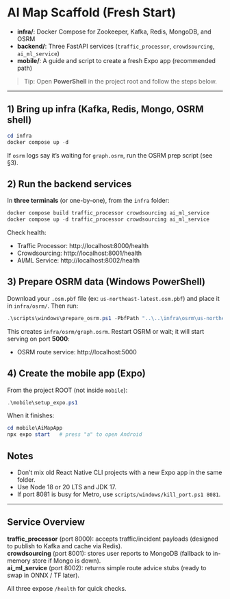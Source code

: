 # AI Map Scaffold (Fresh Start)


- **infra/**: Docker Compose for Zookeeper, Kafka, Redis, MongoDB, and OSRM
- **backend/**: Three FastAPI services (`traffic_processor`, `crowdsourcing`, `ai_ml_service`)
- **mobile/**: A guide and script to create a fresh Expo app (recommended path)

> Tip: Open **PowerShell** in the project root and follow the steps below.

---

## 1) Bring up infra (Kafka, Redis, Mongo, OSRM shell)
```powershell
cd infra
docker compose up -d
```

If `osrm` logs say it’s waiting for `graph.osrm`, run the OSRM prep script (see §3).

## 2) Run the backend services
In **three terminals** (or one-by-one), from the `infra` folder:
```powershell
docker compose build traffic_processor crowdsourcing ai_ml_service
docker compose up -d traffic_processor crowdsourcing ai_ml_service
```

Check health:
- Traffic Processor: http://localhost:8000/health
- Crowdsourcing: http://localhost:8001/health
- AI/ML Service: http://localhost:8002/health

## 3) Prepare OSRM data (Windows PowerShell)
Download your `.osm.pbf` file (ex: `us-northeast-latest.osm.pbf`) and place it in `infra/osrm/`.
Then run:
```powershell
.\scripts\windows\prepare_osrm.ps1 -PbfPath "..\..\infra\osrm\us-northeast-latest.osm.pbf"
```

This creates `infra/osrm/graph.osrm`. Restart OSRM or wait; it will start serving on port **5000**:
- OSRM route service: http://localhost:5000

## 4) Create the mobile app (Expo)
From the project ROOT (not inside `mobile`):
```powershell
.\mobile\setup_expo.ps1
```

When it finishes:
```powershell
cd mobile\AiMapApp
npx expo start   # press "a" to open Android
```

## Notes
- Don’t mix old React Native CLI projects with a new Expo app in the same folder.
- Use Node 18 or 20 LTS and JDK 17.
- If port 8081 is busy for Metro, use `scripts/windows/kill_port.ps1 8081`.

---

## Service Overview

**traffic_processor** (port 8000): accepts traffic/incident payloads (designed to publish to Kafka and cache via Redis).  
**crowdsourcing** (port 8001): stores user reports to MongoDB (fallback to in-memory store if Mongo is down).  
**ai_ml_service** (port 8002): returns simple route advice stubs (ready to swap in ONNX / TF later).

All three expose `/health` for quick checks.
